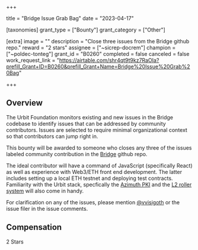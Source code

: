 +++

title = "Bridge Issue Grab Bag"
date = "2023-04-17"

[taxonomies]
grant_type = ["Bounty"]
grant_category = ["Other"]

[extra]
image = ""
description = "Close three issues from the Bridge github repo."
reward = "2 stars"
assignee = ["~sicrep-docrem"]
champion = ["~poldec-tonteg"]
grant_id = "B0260"
completed = false
canceled = false
work_request_link = "https://airtable.com/shr4qt9t9kz7RaOIa?prefill_Grant+ID=B0260&prefill_Grant+Name=Bridge%20Issue%20Grab%20Bag"

+++

## Overview

The Urbit Foundation monitors existing and new issues in the Bridge codebase to identify issues that can be addressed by community contributors. Issues are selected to require minimal organizational context so that contributors can jump right in.

This bounty will be awarded to someone who closes any three of the issues labeled community contribution in the [Bridge](https://github.com/urbit/bridge/issues?q=is%3Aissue+is%3Aopen+label%3A%22community+contribution%22) github repo.

The ideal contributor will have a command of JavaScript (specifically React) as well as experience with Web3/ETH front end development. The latter includes setting up a local ETH testnet and deploying test contracts. Familiarity with the Urbit stack, specfically the [Azimuth PKI](https://github.com/urbit/azimuth) and the [L2 roller system](https://developers.urbit.org/reference/azimuth/l2/layer2) will also come in handy. 

For clarification on any of the issues, please mention [@vvisigoth](https://github.com/vvisigoth) or the issue filer in the issue comments.

## Compensation

2 Stars

